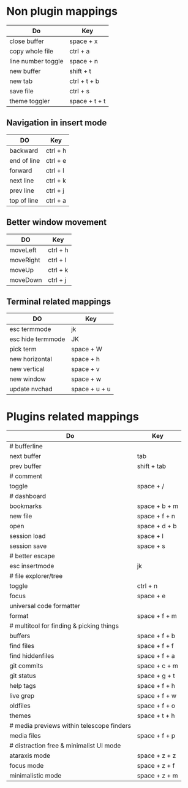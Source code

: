 # Non plugin mappings
| Do                    | Key          |
| --------------------- | ------------ |
| close buffer          | space + x    |  
| copy whole file       | ctrl + a     | 
| line number toggle    | space + n    | 
| new buffer            | shift + t    | 
| new tab               | ctrl + t + b | 
| save file             | ctrl + s     | 
| theme toggler         | space + t + t| 

## Navigation in insert mode

| DO           | Key     |
| ------------ | ------- |
| backward     | ctrl + h|
| end of line  | ctrl + e|
| forward      | ctrl + l|
| next line    | ctrl + k|
| prev line    | ctrl + j|
| top of line  | ctrl + a|

## Better window movement

| DO        | Key     |
| --------- | ------- |
| moveLeft  | ctrl + h|
| moveRight | ctrl + l|
| moveUp    | ctrl + k|
| moveDown  | ctrl + j|

## Terminal related mappings

| DO                 | Key          | 
| ------------------ | ------------ |    
|  esc termmode      | jk           |
|  esc hide termmode | JK           |
|  pick term         | space + W    |
|  new horizontal    | space + h    |
|  new vertical      | space + v    |
|  new window        | space + w    |
|  update nvchad     | space + u + u|


# Plugins related mappings

  | Do               | Key                   |
  | ---------------- | --------------------- | 
  | # bufferline                             |  
  | next buffer      | tab                   |
  | prev buffer      | shift + tab           | 
  | # comment                                | 
  |  toggle          | space + /             | 
  | # dashboard                              |
  | bookmarks        | space + b + m         |
  | new file         | space + f + n         | 
  | open             | space + d + b         |
  | session load     | space + l             | 
  | session save     | space + s             | 
  | # better escape                          |
  | esc insertmode   | jk                    |
  | # file explorer/tree                     |
  | toggle           | ctrl + n              |
  | focus            | space + e             |
  | universal code formatter                 |
  | format           | space + f + m         |
  | # multitool for finding & picking things |
  | buffers          | space + f + b         |
  | find files       | space + f + f         |
  | find hiddenfiles | space + f + a         |
  | git commits      | space + c + m         |
  | git status       | space + g + t         |
  | help tags        | space + f + h         |
  | live grep        | space + f + w         |
  | oldfiles         | space + f + o         |
  | themes           | space + t + h         | 
  | # media previews within telescope finders|
  |      media files | space + f + p         |
  | # distraction free & minimalist UI mode  |
  | ataraxis mode     | space + z + z        |
  | focus mode        | space + z + f        |
  | minimalistic mode | space + z + m        | 
